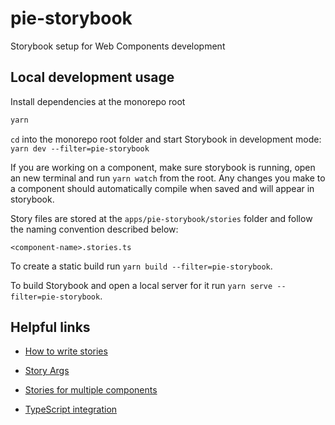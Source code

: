 # pie-storybook

Storybook setup for Web Components development

## Local development usage

Install dependencies at the monorepo root

```bash
yarn
```

`cd` into the monorepo root folder and start Storybook in development mode: `yarn dev --filter=pie-storybook`

If you are working on a component, make sure storybook is running, open an new terminal and run `yarn watch` from the root. Any changes you make to a component should automatically compile when saved and will appear in storybook.

Story files are stored at the `apps/pie-storybook/stories` folder and follow the naming convention described below:

`<component-name>.stories.ts`

To create a static build run `yarn build --filter=pie-storybook`.

To build Storybook and open a local server for it run `yarn serve --filter=pie-storybook`.

## Helpful links

- [How to write stories](https://storybook.js.org/docs/7.0/web-components/writing-stories/introduction)

- [Story Args](https://storybook.js.org/docs/7.0/web-components/writing-stories/args)

- [Stories for multiple components](https://storybook.js.org/docs/7.0/web-components/writing-stories/stories-for-multiple-components)

- [TypeScript integration](https://storybook.js.org/docs/7.0/web-components/configure/typescript)